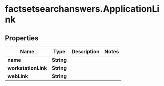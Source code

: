 # factsetsearchanswers.ApplicationLink

## Properties

Name | Type | Description | Notes
------------ | ------------- | ------------- | -------------
**name** | **String** |  | 
**workstationLink** | **String** |  | 
**webLink** | **String** |  | 


